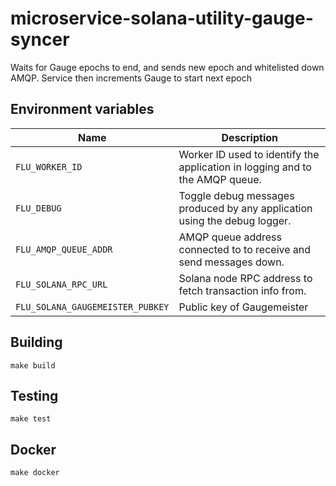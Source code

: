 
# microservice-solana-utility-gauge-syncer

Waits for Gauge epochs to end, and sends new epoch and whitelisted down AMQP.
Service then increments Gauge to start next epoch

## Environment variables

|            Name            |                                 Description
|----------------------------|------------------------------------------------------------------------------|
| `FLU_WORKER_ID`                  | Worker ID used to identify the application in logging and to the AMQP queue. |
| `FLU_DEBUG`                      | Toggle debug messages produced by any application using the debug logger.    |
| `FLU_AMQP_QUEUE_ADDR`            | AMQP queue address connected to to receive and send messages down.           |
| `FLU_SOLANA_RPC_URL`             | Solana node RPC address to fetch transaction info from.                      |
| `FLU_SOLANA_GAUGEMEISTER_PUBKEY` | Public key of Gaugemeister                                                   |

## Building

	make build

## Testing

	make test

## Docker

	make docker
